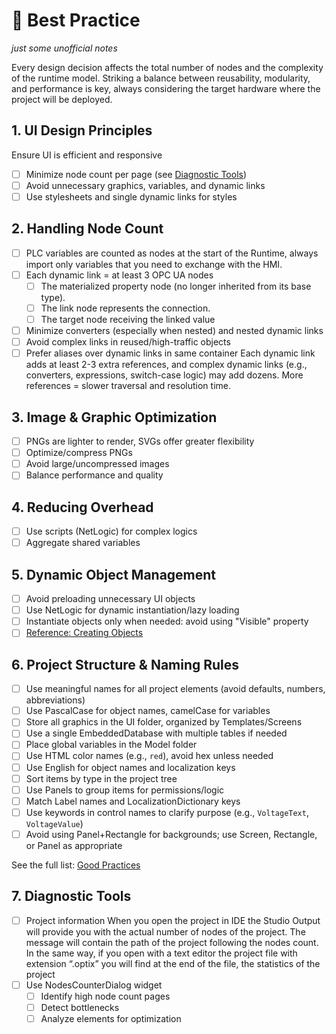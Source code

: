 # 🚀 Best Practice
*just some unofficial notes*

Every design decision affects the total number of nodes and the complexity of the runtime model. Striking a balance between reusability, modularity, and performance is key, always considering the target hardware where the project will be deployed.

## 1. UI Design Principles
Ensure UI is efficient and responsive
- [ ] Minimize node count per page (see [Diagnostic Tools](#7-diagnostic-tools))
- [ ] Avoid unnecessary graphics, variables, and dynamic links
- [ ] Use stylesheets and single dynamic links for styles

## 2. Handling Node Count
- [ ] PLC variables are counted as nodes at the start of the Runtime, always import only variables that you need to exchange with the HMI.
- [ ] Each dynamic link = at least 3 OPC UA nodes
    - [ ] The materialized property node (no longer inherited from its base type).
    - [ ] The link node represents the connection.
    - [ ] The target node receiving the linked value
- [ ] Minimize converters (especially when nested) and nested dynamic links
- [ ] Avoid complex links in reused/high-traffic objects
- [ ] Prefer aliases over dynamic links in same container
Each dynamic link adds at least 2-3 extra references, and complex dynamic links (e.g., converters, expressions, switch-case logic) may add dozens. More references = slower traversal and resolution time.

## 3. Image & Graphic Optimization
- [ ] PNGs are lighter to render, SVGs offer greater flexibility
- [ ] Optimize/compress PNGs
- [ ] Avoid large/uncompressed images
- [ ] Balance performance and quality

## 4. Reducing Overhead
- [ ] Use scripts (NetLogic) for complex logics
- [ ] Aggregate shared variables

## 5. Dynamic Object Management
- [ ] Avoid preloading unnecessary UI objects
- [ ] Use NetLogic for dynamic instantiation/lazy loading
- [ ] Instantiate objects only when needed: avoid using "Visible" property
- [ ] [Reference: Creating Objects](https://github.com/FactoryTalk-Optix/NetLogic_CheatSheet/blob/main/pages/creating-objects.md#iuaobjects)

## 6. Project Structure & Naming Rules
- [ ] Use meaningful names for all project elements (avoid defaults, numbers, abbreviations)
- [ ] Use PascalCase for object names, camelCase for variables
- [ ] Store all graphics in the UI folder, organized by Templates/Screens
- [ ] Use a single EmbeddedDatabase with multiple tables if needed
- [ ] Place global variables in the Model folder
- [ ] Use HTML color names (e.g., `red`), avoid hex unless needed
- [ ] Use English for object names and localization keys
- [ ] Sort items by type in the project tree
- [ ] Use Panels to group items for permissions/logic
- [ ] Match Label names and LocalizationDictionary keys
- [ ] Use keywords in control names to clarify purpose (e.g., `VoltageText`, `VoltageValue`)
- [ ] Avoid using Panel+Rectangle for backgrounds; use Screen, Rectangle, or Panel as appropriate

See the full list: [Good Practices](https://github.com/FactoryTalk-Optix/NetLogic_CheatSheet/blob/main/pages/good-practices.md)

## 7. Diagnostic Tools
- [ ] Project information
      When you open the project in IDE the Studio Output will provide you with the actual number of nodes of the project. The message will contain the path of the project following the nodes count. In the same way, if you open with a text editor the project file with extension “.optix” you will find at the end of the file, the statistics of the project
- [ ] Use NodesCounterDialog widget
    - [ ] Identify high node count pages
    - [ ] Detect bottlenecks
    - [ ] Analyze elements for optimization
